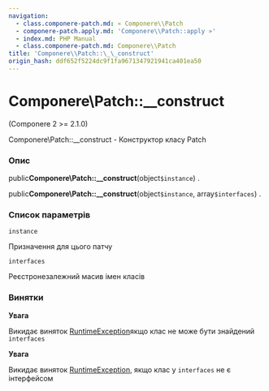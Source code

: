 ```yaml
---
navigation:
  - class.componere-patch.md: « Componere\\Patch
  - componere-patch.apply.md: 'Componere\\Patch::apply »'
  - index.md: PHP Manual
  - class.componere-patch.md: Componere\\Patch
title: 'Componere\\Patch::\_\_construct'
origin_hash: ddf652f5224dc9f1fa9671347921941ca401ea50
---
```

# Componere\\Patch::\_\_construct

(Componere 2 >= 2.1.0)

Componere\\Patch::\_\_construct - Конструктор класу Patch

### Опис

public**Componere\\Patch::\_\_construct**(object`$instance`) .

public**Componere\\Patch::\_\_construct**(object`$instance`, array`$interfaces`) .

### Список параметрів

`instance`

Призначення для цього патчу

`interfaces`

Реєстронезалежний масив імен класів

### Винятки

**Увага**

Викидає виняток [RuntimeException](class.runtimeexception.md)якщо клас не може бути знайдений `interfaces`

**Увага**

Викидає виняток [RuntimeException](class.runtimeexception.md), якщо клас у `interfaces` не є інтерфейсом
